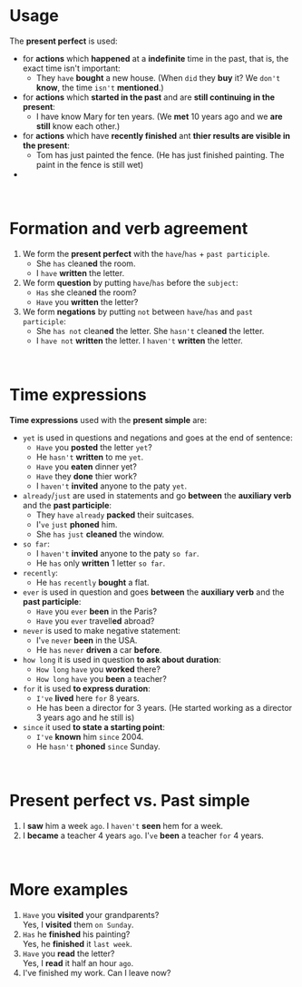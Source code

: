 # Usage
The **present perfect** is used:
- for **actions** which **happened** at a **indefinite** time in the past, that is, the exact time isn't important:
  - They `have` **bought** a new house. (When `did` they **buy** it? We `don't` **know**, the time `isn't` **mentioned**.)
- for **actions** which **started in the past** and are **still continuing in the present**:
  - I have know Mary for ten years. (We **met** 10 years ago and we **are** **still** know each other.)
- for **actions** which have **recently finished** ant **thier results are visible in the present**:
  - Tom has just painted the fence. (He has just finished painting. The paint in the fence is still wet)
- 

<br>

# Formation and verb agreement
1. We form the **present perfect** with the `have`/`has` + `past participle`.
   - She `has` clean**ed** the room.
   - I `have` **written** the letter.
2. We form **question** by putting `have`/`has` before the `subject`:
   - `Has` she clean**ed** the room?
   - `Have` you **written** the letter?
3. We form **negations** by putting `not` between `have`/`has` and `past participle`:
   - She `has not` clean**ed** the letter. She `hasn't` clean**ed** the letter.
   - I `have not` **written** the letter. I `haven't` **written** the letter.

<br>

# Time expressions
**Time expressions** used with the **present simple** are:
- `yet` is used in questions and negations and goes at the end of sentence: 
  - `Have` you **posted** the letter `yet`?
  - He `hasn't` **written** to me `yet`.
  - `Have` you **eaten** dinner yet?
  - `Have` they **done** thier work?
  - I `haven't` **invited** anyone to the paty `yet`.
- `already`/`just` are used in statements and go **between** the **auxiliary verb** and the **past participle**:
  - They `have` `already` **packed** their suitcases.
  - I'`ve` `just` **phoned** him.
  - She `has` `just` **cleaned** the window.
- `so far`:
  - I `haven't` **invited** anyone to the paty `so far`.
  - He `has` only **written** 1 letter `so far`.
- `recently`:
  - He `has` `recently` **bought** a flat.
- `ever` is used in question and goes **between** the **auxiliary verb** and the **past participle**:
  - `Have` you `ever` **been** in the Paris?
  - `Have` you `ever` travell**ed** abroad?
- `never` is used to make negative statement:
  - I'`ve` `never` **been** in the USA.
  - He `has` `never` **driven** a car **before**.
- `how long` it is used in question **to ask about duration**:
  - `How long` `have` you **worked** there?
  - `How long` `have` you **been** a teacher?
- `for` it is used **to express duration**:
  - `I've` **lived** here `for` 8 years.
  - He has been a director for 3 years. (He started working as a director 3 years ago and he still is)
- `since` it used **to state a starting point**:
  - `I've` **known** him `since` 2004.
  - He `hasn't` **phoned** `since` Sunday.

<br>

# Present perfect vs. Past simple
1. I **saw** him a week `ago`. I `haven't` **seen** hem for a week.
2. I **became** a teacher 4 years `ago`. I'`ve` **been** a teacher `for` 4 years.

<br>

# More examples
1. `Have` you **visited** your grandparents?<br>Yes, I **visited** them `on Sunday`.
2. `Has` he **finished** his painting?<br>Yes, he **finished** it `last week`.
3. `Have` you **read** the letter?<br>Yes, I **read** it half an hour `ago`.
4. I've finished my work. Can I leave now?